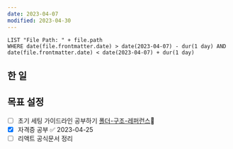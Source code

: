 ```yaml
---
date: 2023-04-07
modified: 2023-04-30
---
```


```dataview
LIST "File Path: " + file.path
WHERE date(file.frontmatter.date) > date(2023-04-07) - dur(1 day) AND date(file.frontmatter.date) < date(2023-04-07) + dur(1 day)
```

## 한 일

## 목표 설정

- [ ] 초기 세팅 가이드라인 공부하기 [폴더-구조-레퍼런스](../../../site/develop/폴더-구조-레퍼런스.md)🔼
- [x] 자격증 공부 ✅ 2023-04-25
- [ ] 리액트 공식문서 정리
